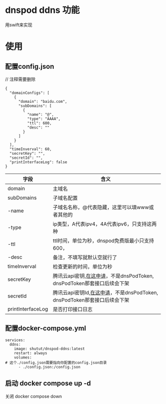 # dnspod ddns 功能
用swift来实现

# 使用
## 配置config.json
// 注释需要删除
```
{
  "domainConfigs": [
    {
      "domain": "baidu.com",
      "subDomains": [
        {
          "name": "@",
          "type": "AAAA",
          "ttl": 600,
          "desc": ""
        }
      ]
    }
  ],
  "timeInverval": 60,
  "secretKey": "",
  "secretId": "",
  "printInterfaceLog": false
}
```

|  字段   | 含义  |
|  ----  | ----  |
| domain | 主域名 |
| subDomains  | 子域名配置 |
| -name  | 子域名名称，@代表隐藏，这里可以填www或者其他的 |
| -type  | ip类型，A代表ipv4，4A代表ipv6，只支持这两种 |
| -ttl  | ttl时间，单位为秒，dnspod免费版最小只支持600， |
| -desc  | 备注，不填写就默认空就行了 |
| timeInverval  | 检查更新的时间，单位为秒 |
| secretKey  | 腾讯云api密钥,[在这申请](https://console.dnspod.cn/account/token/apikey)，不是dnsPodToken, dnsPodToken那套接口后续会下架 |
| secretId  | 腾讯云api密钥Id,[在这申请](https://console.dnspod.cn/account/token/apikey)，不是dnsPodToken, dnsPodToken那套接口后续会下架 |
| printInterfaceLog  | 是否打印接口日志 |
## 配置docker-compose.yml
```
services:
  ddns:
    image: shutut/dnspod-ddns:latest
    restart: always
    volumes:
# 这个./config.json需要指向你配置的config.json目录
      - ./config.json:/config.json
```
## 启动 docker compose up -d
关闭 docker compose down
